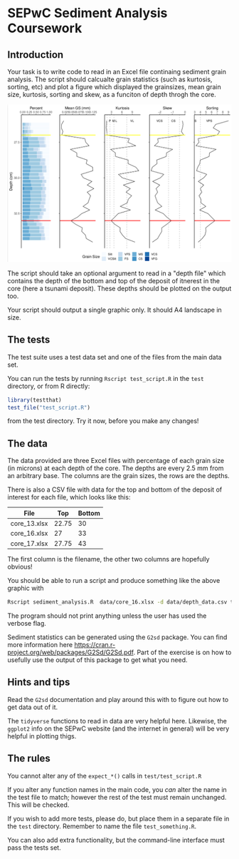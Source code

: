 # SEPwC Sediment Analysis Coursework

## Introduction

Your task is to write code to read in an Excel file continaing sediment 
grain analysis. The script should calcualte grain statistics (such as kurtosis, 
sorting, etc) and plot a figure which displayed the grainsizes, mean grain size, 
kurtosis, sorting and skew, as a funciton of depth throgh the core. 

![Example output](example_output.png)

The script should take an optional argument to read in a "depth file" which 
contains the depth of the bottom and top of the deposit of itnerest in the core
(here a tsunami deposit). These depths should be plotted on the output too.

Your script should output a single graphic only. It should A4 landscape in size.


## The tests

The test suite uses a test data set and one of the files from the main data set.

You can run the tests by running `Rscript test_script.R` in the `test` directory, 
or from R directly:

```R
library(testthat)
test_file("test_script.R")
```

from the test directory. Try it now, before you make any changes!

## The data

The data provided are three Excel files with percentage of each grain size
(in microns) at each depth of the core. The depths are every 2.5 mm from an arbitrary base.
The columns are the grain sizes, the rows are the depths. 

There is also a CSV file with data for the top and bottom of the deposit of interest
for each file, which looks like this:

|  File       | Top     | Bottom
|-------------|---------|--------
| core_13.xlsx|	22.75   |  30
| core_16.xlsx|	27      |  33
| core_17.xlsx|	27.75   |  43

The first column is the filename, the other two columns are hopefully obvious!

You should be able to run a script and produce something like the above graphic with

```bash
Rscript sediment_analysis.R  data/core_16.xlsx -d data/depth_data.csv test.pdf
```

The program should not print anything unless the user has used the verbose flag. 

Sediment statistics can be generated using the `G2sd` package. You can find more information
here <https://cran.r-project.org/web/packages/G2Sd/G2Sd.pdf>. Part of the exercise is on how to 
usefully use the output of this package to get what you need.


## Hints and tips

Read the `G2sd` documentation and play around this with to figure out how to get data out of it.

The `tidyverse` functions to read in data are very helpful here. Likewise, the `ggplot2` info
on the SEPwC website (and the internet in general) will be very helpful in plotting thigs. 

## The rules

You cannot alter any of the `expect_*()` calls in `test/test_script.R`

If you alter any function names in the main code, you *can* alter the name
in the test file to match; however the rest of the test must remain unchanged. 
This will be checked.

If you wish to add more tests, please do, but place them in a separate file
in the `test` directory. Remember to name the file `test_something.R`.

You can also add extra functionality, but the command-line interface must pass
the tests set.
